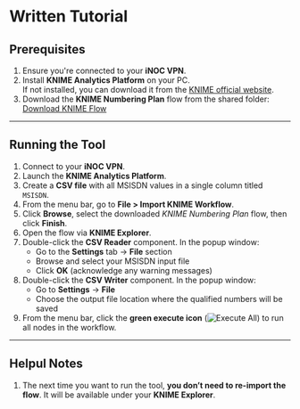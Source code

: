 # Written Tutorial

## Prerequisites
1. Ensure you're connected to your **iNOC VPN**.
2. Install **KNIME Analytics Platform** on your PC.  
   If not installed, you can download it from the [KNIME official website](https://www.knime.com/downloads).
3. Download the **KNIME Numbering Plan** flow from the shared folder:  
   [Download KNIME Flow](https://latroservices962.sharepoint.com/:u:/r/sites/rafm/Training%20Library/KNIME%20Numbering%20Plan/Qualify%20Numbers.knwf?csf=1&web=1&e=h4LJbq)

--- 

## Running the Tool
1. Connect to your **iNOC VPN**.
2. Launch the **KNIME Analytics Platform**.
3. Create a **CSV file** with all MSISDN values in a single column titled `MSISDN`.
4. From the menu bar, go to **File > Import KNIME Workflow**.
5. Click **Browse**, select the downloaded *KNIME Numbering Plan* flow, then click **Finish**.
6. Open the flow via **KNIME Explorer**.
7. Double-click the **CSV Reader** component. In the popup window:
   - Go to the **Settings** tab → **File** section
   - Browse and select your MSISDN input file
   - Click **OK** (acknowledge any warning messages)
8. Double-click the **CSV Writer** component. In the popup window:
   - Go to **Settings** → **File**
   - Choose the output file location where the qualified numbers will be saved
9. From the menu bar, click the **green execute icon** (![Execute All](https://github.com/user-attachments/assets/1fbf1f52-3698-4940-a556-b3a592699b74)) to run all nodes in the workflow.

--- 

## Helpul Notes
1. The next time you want to run the tool, **you don’t need to re-import the flow**. It will be available under your **KNIME Explorer**.
